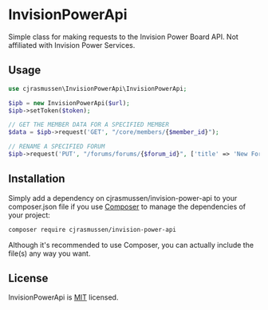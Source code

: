 # InvisionPowerApi

Simple class for making requests to the Invision Power Board API.  Not affiliated with Invision Power Services.


## Usage

```php
use cjrasmussen\InvisionPowerApi\InvisionPowerApi;

$ipb = new InvisionPowerApi($url);
$ipb->setToken($token);

// GET THE MEMBER DATA FOR A SPECIFIED MEMBER
$data = $ipb->request('GET', "/core/members/{$member_id}");

// RENAME A SPECIFIED FORUM
$ipb->request('PUT', "/forums/forums/{$forum_id}", ['title' => 'New Forum Title']);
```

## Installation

Simply add a dependency on cjrasmussen/invision-power-api to your composer.json file if you use [Composer](https://getcomposer.org/) to manage the dependencies of your project:

```sh
composer require cjrasmussen/invision-power-api
```

Although it's recommended to use Composer, you can actually include the file(s) any way you want.


## License

InvisionPowerApi is [MIT](http://opensource.org/licenses/MIT) licensed.